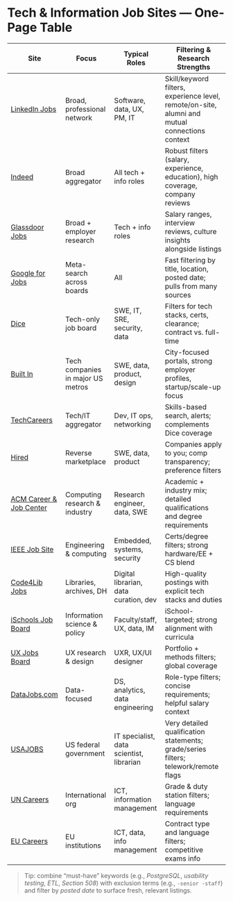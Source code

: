 # Tech & Information Job Sites — One-Page Table

| Site | Focus | Typical Roles | Filtering & Research Strengths |
|------|-------|---------------|---------------------------------|
| [LinkedIn Jobs](https://www.linkedin.com/jobs/) | Broad, professional network | Software, data, UX, PM, IT | Skill/keyword filters, experience level, remote/on-site, alumni and mutual connections context |
| [Indeed](https://www.indeed.com/) | Broad aggregator | All tech + info roles | Robust filters (salary, experience, education), high coverage, company reviews |
| [Glassdoor Jobs](https://www.glassdoor.com/Job/index.htm) | Broad + employer research | Tech + info roles | Salary ranges, interview reviews, culture insights alongside listings |
| [Google for Jobs](https://www.google.com/search?q=jobs) | Meta-search across boards | All | Fast filtering by title, location, posted date; pulls from many sources |
| [Dice](https://www.dice.com/) | Tech-only job board | SWE, IT, SRE, security, data | Filters for tech stacks, certs, clearance; contract vs. full-time |
| [Built In](https://builtin.com/jobs) | Tech companies in major US metros | SWE, data, product, design | City-focused portals, strong employer profiles, startup/scale-up focus |
| [TechCareers](https://www.techcareers.com/) | Tech/IT aggregator | Dev, IT ops, networking | Skills-based search, alerts; complements Dice coverage |
| [Hired](https://hired.com/) | Reverse marketplace | SWE, data, product | Companies apply to you; comp transparency; preference filters |
| [ACM Career & Job Center](https://jobs.acm.org/) | Computing research & industry | Research engineer, data, SWE | Academic + industry mix; detailed qualifications and degree requirements |
| [IEEE Job Site](https://jobs.ieee.org/) | Engineering & computing | Embedded, systems, security | Certs/degree filters; strong hardware/EE + CS blend |
| [Code4Lib Jobs](https://jobs.code4lib.org/) | Libraries, archives, DH | Digital librarian, data curation, dev | High-quality postings with explicit tech stacks and duties |
| [iSchools Job Board](https://ischools.org/resources/Job-Board) | Information science & policy | Faculty/staff, UX, data, IM | iSchool-targeted; strong alignment with curricula |
| [UX Jobs Board](https://www.uxjobsboard.com/) | UX research & design | UXR, UX/UI designer | Portfolio + methods filters; global coverage |
| [DataJobs.com](https://datajobs.com/) | Data-focused | DS, analytics, data engineering | Role-type filters; concise requirements; helpful salary context |
| [USAJOBS](https://www.usajobs.gov/) | US federal government | IT specialist, data scientist, librarian | Very detailed qualification statements; grade/series filters; telework/remote flags |
| [UN Careers](https://careers.un.org/) | International org | ICT, information management | Grade & duty station filters; language requirements |
| [EU Careers](https://eu-careers.europa.eu/) | EU institutions | ICT, data, info management | Contract type and language filters; competitive exams info |

> Tip: combine “must-have” keywords (e.g., *PostgreSQL*, *usability testing*, *ETL*, *Section 508*) with exclusion terms (e.g., `-senior -staff`) and filter by *posted date* to surface fresh, relevant listings.
